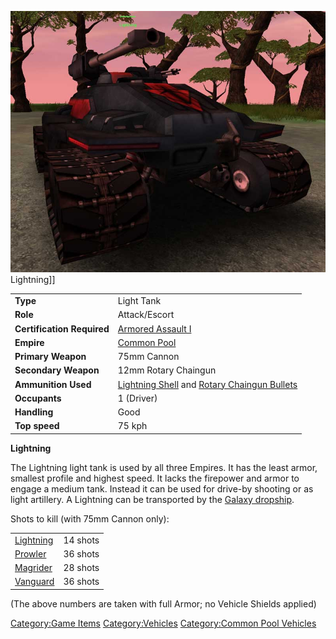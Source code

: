 ![](/images/Lightning.jpg "fig:Lightning.jpg") Lightning\]\]

|                            |                                                                                                                   |
| -------------------------- | ----------------------------------------------------------------------------------------------------------------- |
| **Type**                   | Light Tank                                                                                                        |
| **Role**                   | Attack/Escort                                                                                                     |
| **Certification Required** | [Armored Assault I](/Armored_Assault_I "wikilink")                                                                |
| **Empire**                 | [Common Pool](/Common_Pool "wikilink")                                                                            |
| **Primary Weapon**         | 75mm Cannon                                                                                                       |
| **Secondary Weapon**       | 12mm Rotary Chaingun                                                                                              |
| **Ammunition Used**        | [Lightning Shell](/Lightning_Shell "wikilink") and [Rotary Chaingun Bullets](/Rotary_Chaingun_Bullets "wikilink") |
| **Occupants**              | 1 (Driver)                                                                                                        |
| **Handling**               | Good                                                                                                              |
| **Top speed**              | 75 kph                                                                                                            |

**Lightning**

The Lightning light tank is used by all three Empires. It has the least
armor, smallest profile and highest speed. It lacks the firepower and
armor to engage a medium tank. Instead it can be used for drive-by
shooting or as light artillery. A Lightning can be transported by the
[Galaxy dropship](/Galaxy "wikilink").

Shots to kill (with 75mm Cannon only):

|                                    |          |
| ---------------------------------- | -------- |
| [Lightning](/Lightning "wikilink") | 14 shots |
| [Prowler](/Prowler "wikilink")     | 36 shots |
| [Magrider](/Magrider "wikilink")   | 28 shots |
| [Vanguard](/Vanguard "wikilink")   | 36 shots |

(The above numbers are taken with full Armor; no Vehicle Shields
applied)

[Category:Game Items](/Category:Game_Items "wikilink")
[Category:Vehicles](/Category:Vehicles "wikilink") [Category:Common Pool
Vehicles](/Category:Common_Pool_Vehicles "wikilink")
